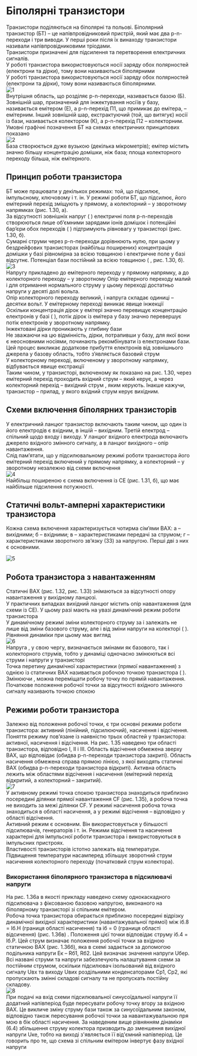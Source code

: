 # Біполярні транзистори

Транзистори поділяються на біполярні та польові.
Біполярний транзистор (БТ) – це напівпровідниковий пристрій, який має два p-n-переходи і три виводи. У перші роки після їх винаходу транзистори називали напівпровідниковими тріодами.  
Транзистори призначені для підсилення та перетворення електричних сигналів.  
У роботі транзистора використовуються носії заряду обох полярностей (електрони та дірки), тому вони називаються біполярними  
У роботі транзистора використовуються носії заряду обох полярностей (електрони та дірки), тому вони називаються біполярними.  
![1](assets/1.png)  
Внутрішня область, що розділяє p-n-переходи, називається базою (Б). Зовнішній шар, призначений для інжектування носіїв у базу, називається емітером (Е), а p-n-перехід П1, що примикає до емітера, – емітерним. Інший зовнішній шар, екстрактуючий (той, що витягує) носії із бази, називається колектором (К), а p-n-перехід П2 – колекторним.  
Умовні графічні позначення БТ на схемах електричних принципових показано  
![2](assets/2.png)  
База створюється дуже вузькою (декілька мікрометрів); емітер містить значно більшу концентрацію домішки, ніж база; площа колекторного переходу більша, ніж емітерного.

## Принцип роботи транзистора

БТ може працювати у декількох режимах: той, що підсилює, імпульсному, ключовому і т. ін. У режимі роботи БТ, що підсилює, його емітерний перехід зміщують у прямому, а колекторний – у зворотному напрямках (рис. 1.30, а).  
За відсутності зовнішніх напруг ( ) електричні поля p-n-переходів створюються лише об’ємними зарядами іонів домішок і потенційні бар’єри обох переходів ( ) підтримують рівновагу у транзисторі (рис. 1.30, б).  
Сумарні струми через p-n-переходи дорівнюють нулю, при цьому у бездрейфових транзисторах (найбільш поширених) концентрація домішки у базі рівномірна за всією товщиною і електричне поле у базі відсутнє. Потенціал бази постійний за всією товщиною ( , рис. 1.30, б).  
![3](assets/3.png)  
Напругу   прикладено до емітерного переходу у прямому напрямку, а   до колекторного переходу – у зворотному Опір емітерного переходу малий і для отримання нормального струму у цьому переході достатньо напруги   у десяті долі вольта.  
Опір колекторного переходу великий, і напруга   складає одиниці – десятки вольт. У емітерному переході виникає явище інжекції  
Оскільки концентрація дірок у емітері значно перевищує концентрацію електронів у базі ( ), потік дірок із емітера у базу значно перевершує потік електронів у зворотному напрямку.  
Інжектовані дірки проникають у глибину бази  
Не зважаючи на цю відмінність, дірки, потрапивши у базу, для якої вони є неосновними носіями, починають рекомбінувати із електронами бази. Цей процес викликає додаткове прибуття електронів від зовнішнього джерела у базову область, тобто з’являється базовий струм  
У колекторному переході, включеному у зворотному напрямку, відбувається явище екстракції  
Таким чином, у транзисторі, включеному як показано на рис. 1.30, через емітерний перехід проходить вхідний струм   – який керує, а через колекторний перехід – вихідний струм  , яким керують. Інакше кажучи, транзистор – прилад, у якого вхідний струм керує вихідним.

## Схеми включення біполярних транзисторів

У електричний ланцюг транзистор включають таким чином, що один із його електродів є вхідним, в іншій – вихідним. Третій електрод – спільний щодо входу і виходу. У ланцюг вхідного електрода включають джерело вхідного змінного сигналу, а в ланцюг вихідного – опір навантаження.  
Слід пам’ятати, що у підсилювальному режимі роботи транзистора його емітерний перехід включений у прямому напрямку, а колекторний – у зворотному незалежно від схеми включення  
![4](assets/4.png)  
Найбільш поширеною є схема включення із СЕ (рис. 1.31, б), що має найбільше підсилення потужності.  

## Статичні вольт-амперні характеристики  транзистора

Кожна схема включення характеризується чотирма сім’ями ВАХ: а – вихідними; б – вхідними; в – характеристиками передачі за струмом;  г – характеристиками зворотного зв’язку (ЗЗ) за напругою. Перші дві з них є основними.  

![5](assets/5.png)  

## Робота транзистора з навантаженням  

Статичні ВАХ (рис. 1.32, рис. 1.33) знімаються за відсутності опору навантаження у вихідному ланцюзі.  
У практичних випадках вихідний ланцюг містить опір навантаження   (для схеми із СЕ). У цьому разі мають на увазі динамічний режим роботи транзистора  
У динамічному режимі зміни колекторного струму за   і   залежать не лише від зміни базового струму, але і від зміни напруги на колекторі ( ). Рівняння динаміки при цьому має вигляд  
![6](assets/6.png)  
Напруга  , у свою чергу, визначається змінами як базового, так і колекторного струмів, тобто у динаміці одночасно змінюються всі струми і напруги у транзисторі  
Точка перетину динамічної характеристики (прямої навантаження) з однією із статичних ВАХ називається робочою точкою транзистора ( ). Змінюючи  , можна переміщати робочу точку по прямій навантаження. Початкове положення робочої точки за відсутності вхідного змінного сигналу називають точкою спокою  

## Режими роботи транзистора

Залежно від положення робочої точки, є три основні режими роботи транзистора: активний (лінійний, підсилюючий), насичення і відсічення. Поняття режиму пов’язане із наявністю трьох областей у транзистора: активної, насичення і відсічення.
На рис. 1.35 наведено три області транзистора, відповідно I, ІІ і ІІІ.
Область відсічення обмежена зверху ВАХ, що відповідає    (обидва р-n-переходи транзистора закриті). Область насичення обмежена справа прямою лінією, з якої виходять статичні ВАХ (обидва p-n-переходи транзистора відкриті). Активна область лежить між областями відсічення і насичення (емітерний перехід відкритий, а колекторний – закритий).  
![7](assets/7.png)  
У активному режимі точка спокою   транзистора знаходиться приблизно посередині ділянки прямої навантаження CF (рис. 1.35), а робоча точка не виходить за межі ділянки CF. У режимі насичення робоча точка знаходиться в області насичення, а у режимі відсічення – відповідно у області відсічення.  
Активний режим є основним. Він використовується у більшості підсилювачів, генераторів і т. ін. Режими відсічення та насичення характерні для імпульсної роботи транзистора і використовуються в імпульсних пристроях.  
Властивості транзисторів істотно залежать від температури. Підвищення температури насамперед збільшує зворотний струм насичення колекторного переходу (початковий струм колектора).  

### Використання біполярного транзистора в підсилювачі напруги

На рис. 1.36а в якості прикладу наведено схему однокаскадного підсилювача з фіксованою базовою напругою, виконаного на біполярному транзисторі зі спільним емітером.  
Робоча точка транзистора обирається приблизно посередині відрізку динамічної вихідної характеристики (навантажувальної прямої) між iб.8 = Iб.Н (границя області насичення) та iб = 0 (границя області відсичення)                      (рис. 1.36в) . Положення цієї точки відповідає струму  iб.4 = Iб.Р.
Цей струм визначає положення робочої точки за вхідною статичною ВАХ (рис. 1.36б), яка в схемі задається за допомогою подільника напруги Eк – Rб1, Rб2. Цей визначає значення напруги Uбер. Всі названі струми та напруги забезпечують налаштування схеми за постійним струмом, оскільки підсилювач ізольований від вхідного сигналу Uвх та виходу Uвих роздільними конденсаторами Ср1, Ср2, які пропускають змінні складові сигналу та не пропускать постійну складову.  
![8](assets/8.png)  
При подачі на вхід схеми підсилювальної синусоїдальної напруги її додатний напівперіод буде пересувати робочу точку вгору за вхідною ВАХ. Це викличе зміну струму бази також за синусоїдальним законом, відповідно також пересування робочої точки за навантажувальною пря мою в бік області насичення.
За наведеним вище рівнянням дінаміки (6.4) збільшення струму колектора призводить до зменшення вихідної напруги Uке, тобто на виході з'являється її від'ємний напівперіод. Це говорить про те, що схема зі спільним емітером інвертує фазу вхідної напруги
